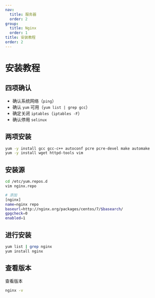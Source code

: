 ```yaml
---
nav:
  title: 服务器
  order: 2
group:
  title: Nginx
  order: 1
title: 安装教程
order: 2
---
```


# 安装教程

## 四项确认

- 确认系统网络（`ping`）
- 确认 `yum` 可用（`yum list | grep gcc`）
- 确定关闭 `iptables`（`iptables -F`）
- 确认停用 `selinux`

## 两项安装

```bash
yum -y install gcc gcc-c++ autoconf pcre pcre-devel make automake
yum -y install wget httpd-tools vim
```

## 安装源

```bash
cd /etc/yum.repos.d
vim nginx.repo

# 添加
[nginx]
name=nginx repo
baseurl=http://nginx.org/packages/centos/7/$basearch/
gpgcheck=0
enabled=1
```

## 进行安装

```bash
yum list | grep nginx
yum install nginx
```

## 查看版本

查看版本

```bash
nginx -v
```
